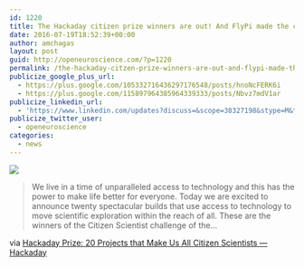 ```yaml
---
id: 1220
title: The Hackaday citizen prize winners are out! And FlyPi made the cut!
date: 2016-07-19T18:52:39+00:00
author: amchagas
layout: post
guid: http://openeuroscience.com/?p=1220
permalink: /the-hackaday-citzen-prize-winners-are-out-and-flypi-made-the-cut/
publicize_google_plus_url:
  - https://plus.google.com/105332716436297176548/posts/hnoNcFERK6i
  - https://plus.google.com/115897964385964339333/posts/Nbvz7mdV1ar
publicize_linkedin_url:
  - 'https://www.linkedin.com/updates?discuss=&scope=38327198&stype=M&topic=6161226054645092352&type=U&a=ztVC'
publicize_twitter_user:
  - openeuroscience
categories:
  - news
---
```

[<img src="https://hackadaycom.files.wordpress.com/2016/07/citizensciheader.png?w=800&#038;quality=80&#038;strip=info" data-recalc-dims="1" />](http://hackaday.com/2016/07/18/hackaday-prize-20-projects-that-make-us-all-citizen-scientists/)

<span class="embed-youtube" style="text-align:center; display: block;"></span>

> We live in a time of unparalleled access to technology and this has the power to make life better for everyone. Today we are excited to announce twenty spectacular builds that use access to technology to move scientific exploration within the reach of all. These are the winners of the Citizen Scientist challenge of the…

via [Hackaday Prize: 20 Projects that Make Us All Citizen Scientists — Hackaday](http://hackaday.com/2016/07/18/hackaday-prize-20-projects-that-make-us-all-citizen-scientists/)